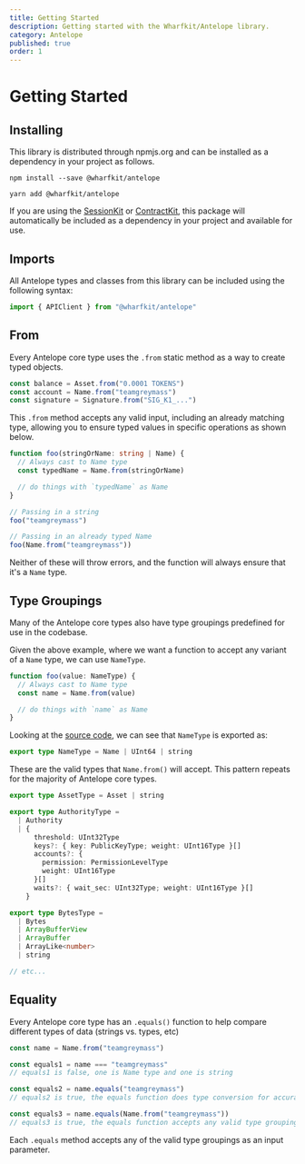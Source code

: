 ```yaml
---
title: Getting Started
description: Getting started with the Wharfkit/Antelope library.
category: Antelope
published: true
order: 1
---
```


# Getting Started

## Installing

This library is distributed through npmjs.org and can be installed as a dependency in your project as follows.

```
npm install --save @wharfkit/antelope
```

```
yarn add @wharfkit/antelope
```

If you are using the [SessionKit](/docs/session-kit/session-kit-factory) or [ContractKit](#), this package will automatically be included as a dependency in your project and available for use.

## Imports

All Antelope types and classes from this library can be included using the following syntax:

```ts
import { APIClient } from "@wharfkit/antelope"
```

## From

Every Antelope core type uses the `.from` static method as a way to create typed objects.

```ts
const balance = Asset.from("0.0001 TOKENS")
const account = Name.from("teamgreymass")
const signature = Signature.from("SIG_K1_...")
```

This `.from` method accepts any valid input, including an already matching type, allowing you to ensure typed values in specific operations as shown below.

```ts
function foo(stringOrName: string | Name) {
  // Always cast to Name type
  const typedName = Name.from(stringOrName)

  // do things with `typedName` as Name
}

// Passing in a string
foo("teamgreymass")

// Passing in an already typed Name
foo(Name.from("teamgreymass"))
```

Neither of these will throw errors, and the function will always ensure that it's a `Name` type.

## Type Groupings

Many of the Antelope core types also have type groupings predefined for use in the codebase.

Given the above example, where we want a function to accept any variant of a `Name` type, we can use `NameType`.

```ts
function foo(value: NameType) {
  // Always cast to Name type
  const name = Name.from(value)

  // do things with `name` as Name
}
```

Looking at the [source code](https://github.com/wharfkit/antelope/blob/070bfb3bfe4b5f50f031dc58eb18090806e06c07/src/chain/name.ts#L9), we can see that `NameType` is exported as:

```ts
export type NameType = Name | UInt64 | string
```

These are the valid types that `Name.from()` will accept. This pattern repeats for the majority of Antelope core types.

```ts
export type AssetType = Asset | string

export type AuthorityType =
  | Authority
  | {
      threshold: UInt32Type
      keys?: { key: PublicKeyType; weight: UInt16Type }[]
      accounts?: {
        permission: PermissionLevelType
        weight: UInt16Type
      }[]
      waits?: { wait_sec: UInt32Type; weight: UInt16Type }[]
    }

export type BytesType =
  | Bytes
  | ArrayBufferView
  | ArrayBuffer
  | ArrayLike<number>
  | string

// etc...
```

## Equality

Every Antelope core type has an `.equals()` function to help compare different types of data (strings vs. types, etc)

```ts
const name = Name.from("teamgreymass")

const equals1 = name === "teamgreymass"
// equals1 is false, one is Name type and one is string

const equals2 = name.equals("teamgreymass")
// equals2 is true, the equals function does type conversion for accurate comparison

const equals3 = name.equals(Name.from("teamgreymass"))
// equals3 is true, the equals function accepts any valid type grouping
```

Each `.equals` method accepts any of the valid type groupings as an input parameter.
